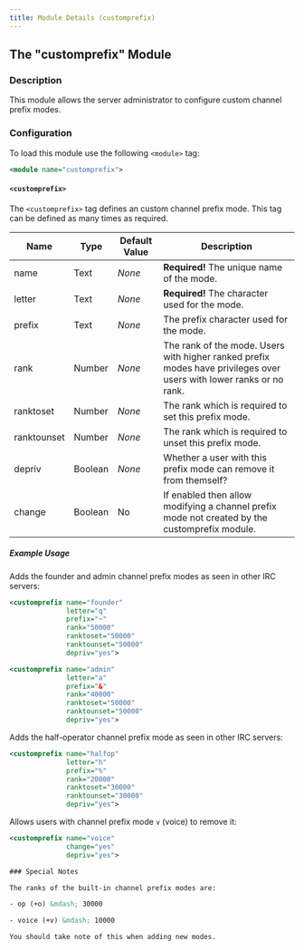 ```yaml
---
title: Module Details (customprefix)
---
```


## The "customprefix" Module

### Description

This module allows the server administrator to configure custom channel prefix modes.

### Configuration

To load this module use the following `<module>` tag:

```xml
<module name="customprefix">
```
#### `<customprefix>`

The `<customprefix>` tag defines an custom channel prefix mode. This tag can be defined as many times as required.

Name        | Type    | Default Value | Description
----------- | ------- | ------------- | -----------
name        | Text    | *None*        | **Required!** The unique name of the mode.
letter      | Text    | *None*        | **Required!** The character used for the mode.
prefix      | Text    | *None*        | The prefix character used for the mode.
rank        | Number  | *None*        | The rank of the mode. Users with higher ranked prefix modes have privileges over users with lower ranks or no rank.
ranktoset   | Number  | *None*        | The rank which is required to set this prefix mode.
ranktounset | Number  | *None*        | The rank which is required to unset this prefix mode.
depriv      | Boolean | *None*        | Whether a user with this prefix mode can remove it from themself?
change      | Boolean | No            | If enabled then allow modifying a channel prefix mode not created by the customprefix module.

##### Example Usage

Adds the founder and admin channel prefix modes as seen in other IRC servers:

```xml
<customprefix name="founder"
              letter="q"
              prefix="~"
              rank="50000"
              ranktoset="50000"
              ranktounset="50000"
              depriv="yes">

<customprefix name="admin"
              letter="a"
              prefix="&"
              rank="40000"
              ranktoset="50000"
              ranktounset="50000"
              depriv="yes">
```

Adds the half-operator channel prefix mode as seen in other IRC servers:

```xml
<customprefix name="halfop"
              letter="h"
              prefix="%"
              rank="20000"
              ranktoset="30000"
              ranktounset="30000"
              depriv="yes">
```

Allows users with channel prefix mode `v` (voice) to remove it:

```xml
<customprefix name="voice"
              change="yes"
              depriv="yes">

### Special Notes

The ranks of the built-in channel prefix modes are:

- op (+o) &mdash; 30000

- voice (+v) &mdash; 10000

You should take note of this when adding new modes.
